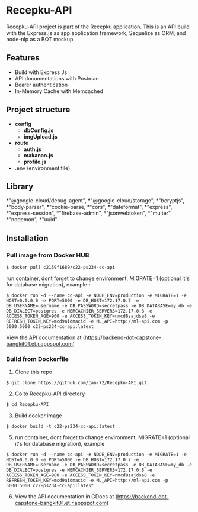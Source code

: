 # Recepku-API
Recepku-API project is part of the Recepku application. This is an API build with the Express.js as app application framework, Sequelize as ORM, and node-nlp as a BOT mockup.

## Features
* Build with Express Js
* API documentations with Postman
* Bearer authentication
* In-Memory Cache with Memcached

## Project structure 
* **config**
  * **dbConfig.js**
  * **imgUpload.js**
* **route**
  * **auth.js**
  * **makanan.js**
  * **profile.js**
* .env (environment file)

## Library
*"@google-cloud/debug-agent",
*"@google-cloud/storage",
*"bcryptjs",
*"body-parser",
*"cookie-parse,
*"cors",
*"dateformat",
*"express",
*"express-session",
*"firebase-admin",
*"jsonwebtoken",
*"multer",
*"nodemon",
*"uuid"

## Installation
### Pull image from Docker HUB
  ```
  $ docker pull c2159f1689/c22-ps234-cc-api
  ```
run container, dont forget to change environment, MIGRATE=1 (optional it's for database migration), example :
  ```
  $ docker run -d --name cc-api -e NODE_ENV=production -e MIGRATE=1 -e HOST=0.0.0.0 -e PORT=5000 -e DB_HOST=172.17.0.7 -e DB_USERNAME=username -e DB_PASSWORD=secretpass -e DB_DATABASE=my_db -e DB_DIALECT=postgres -e MEMCACHIER_SERVERS=172.17.0.8 -e ACCESS_TOKEN_AGE=900 -e ACCESS_TOKEN_KEY=nmcd8sajdsa8 -e REFRESH_TOKEN_KEY=mcd9aidmacid -e ML_API=http://ml-api.com -p 5000:5000 c22-ps234-cc-api:latest
  ```
View the API documentation at
(https://backend-dot-capstone-bangkit01.et.r.appspot.com)
### Build from Dockerfile
1) Clone this repo
  ```
  $ git clone https://github.com/Ian-72/Recepku-API.git
  ```

2) Go to Recepku-API directory
  ```
  $ cd Recepku-API
  ```

3) Build docker image
  ```
  $ docker build -t c22-ps234-cc-api:latest .
  ```

5) run container, dont forget to change environment, MIGRATE=1 (optional it's for database migration), example
  ```
  $ docker run -d --name cc-api -e NODE_ENV=production -e MIGRATE=1 -e HOST=0.0.0.0 -e PORT=5000 -e DB_HOST=172.17.0.7 -e DB_USERNAME=username -e DB_PASSWORD=secretpass -e DB_DATABASE=my_db -e DB_DIALECT=postgres -e MEMCACHIER_SERVERS=172.17.0.8 -e ACCESS_TOKEN_AGE=900 -e ACCESS_TOKEN_KEY=nmcd8sajdsa8 -e REFRESH_TOKEN_KEY=mcd9aidmacid -e ML_API=http://ml-api.com -p 5000:5000 c22-ps234-cc-api:latest
  ```

6) View the API documentation in GDocs at (https://backend-dot-capstone-bangkit01.et.r.appspot.com)
